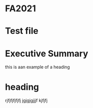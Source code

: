 # FA2021
# Test file
# Executive Summary 
this is aan example of a heading
# heading 
rjfjfjfjfjfj
jgjgjgjjjf
kjfjfj
